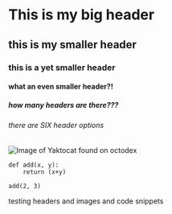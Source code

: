 # This is my big header
## this is my smaller header
### this is a yet smaller header
#### what an even smaller header?!
##### how many headers are there???
###### there are SIX header options

![Image of Yaktocat found on octodex](https://octodex.github.com/images/yaktocat.png)

```
def add(x, y):
    return (x+y)

add(2, 3)
```



testing headers and images and code snippets


